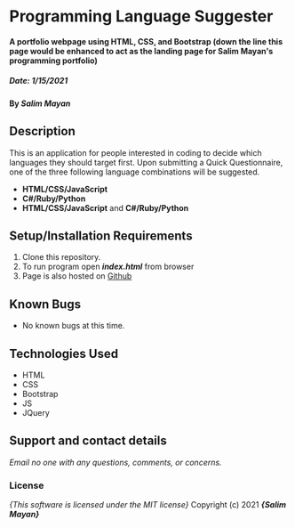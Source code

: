 
# Programming Language Suggester
#### A portfolio webpage using HTML, CSS, and Bootstrap (down the line this page would be enhanced to act as the landing page for Salim Mayan's programming portfolio)

##### Date: **1/15/2021**

#### By **_Salim Mayan_**

## Description

This is an application for people interested in coding to decide which languages they should target first. Upon submitting a Quick Questionnaire, one of the three following language combinations will be suggested.

-   **HTML/CSS/JavaScript**
-   **C#/Ruby/Python**
-   **HTML/CSS/JavaScript** and **C#/Ruby/Python**

## Setup/Installation Requirements
1. Clone this repository.
2. To run program open **_index.html_** from browser
3. Page is also hosted on [Github](https://rekjal.github.io/programming-language-suggester-E2-WW2)

## Known Bugs

* No known bugs at this time.

## Technologies Used
* HTML
* CSS
* Bootstrap
* JS
* JQuery

## Support and contact details
_Email no one with any questions, comments, or concerns._

### License
*{This software is licensed under the MIT license}*
Copyright (c) 2021 **_{Salim Mayan}_**